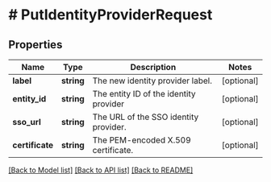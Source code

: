 # # PutIdentityProviderRequest

## Properties

Name | Type | Description | Notes
------------ | ------------- | ------------- | -------------
**label** | **string** | The new identity provider label. | [optional]
**entity_id** | **string** | The entity ID of the identity provider | [optional]
**sso_url** | **string** | The URL of the SSO identity provider. | [optional]
**certificate** | **string** | The PEM-encoded X.509 certificate. | [optional]

[[Back to Model list]](../../README.md#models) [[Back to API list]](../../README.md#endpoints) [[Back to README]](../../README.md)

